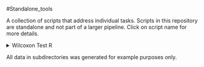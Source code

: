 #Standalone_tools

A collection of scripts that address individual tasks. Scripts in this repository are standalone and not part of a larger pipeline. Click on script name for more details.


<details markdown="1"><summary>Wilcoxon Test R</summary>

Description: Paired or unpaired Wilcoxon Test for assessing statistical differences in features between two groups. 

The output .csv inclues the following: feature,	p value,	median1,	median2

The output visualization: Box plots with p-values
</details>



All data in subdirectories was generated for example purposes only.
